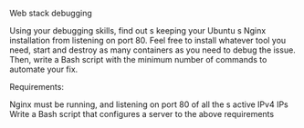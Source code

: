 Web stack debugging

Using your debugging skills, find out s keeping your Ubuntu s Nginx installation from listening on port 80. Feel free to install whatever tool you need, start and destroy as many containers as you need to debug the issue. Then, write a Bash script with the minimum number of commands to automate your fix.

Requirements:

Nginx must be running, and listening on port 80 of all the s active IPv4 IPs
Write a Bash script that configures a server to the above requirements